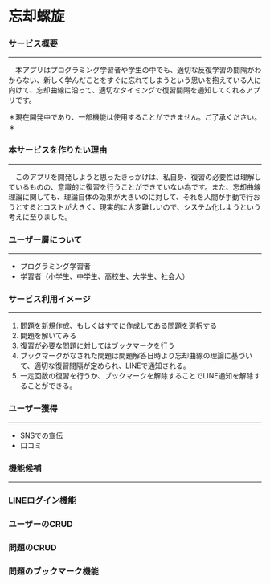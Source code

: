 # 忘却螺旋

### サービス概要

------

　本アプリはプログラミング学習者や学生の中でも、適切な反復学習の間隔がわからない、新しく学んだことをすぐに忘れてしまうという思いを抱えている人に向けて、忘却曲線に沿って、適切なタイミングで復習間隔を通知してくれるアプリです。

＊現在開発中であり、一部機能は使用することができません。ご了承ください。＊

### 本サービスを作りたい理由

------

　このアプリを開発しようと思ったきっかけは、私自身、復習の必要性は理解しているものの、意識的に復習を行うことができていない為です。また、忘却曲線理論に関しても、理論自体の効果が大きいのに対して、それを人間が手動で行おうとするとコストが大きく、現実的に大変難しいので、システム化しようという考えに至りました。

### ユーザー層について

------

- プログラミング学習者
- 学習者（小学生、中学生、高校生、大学生、社会人）

### サービス利用イメージ

------

1. 問題を新規作成、もしくはすでに作成してある問題を選択する
2. 問題を解いてみる
3. 復習が必要な問題に対してはブックマークを行う
4. ブックマークがなされた問題は問題解答日時より忘却曲線の理論に基づいて、適切な復習間隔が定められ、LINEで通知される。
5. 一定回数の復習を行うか、ブックマークを解除することでLINE通知を解除することができる。

### ユーザー獲得

------

- SNSでの宣伝
- 口コミ

### 機能候補

------

### LINEログイン機能

### ユーザーのCRUD

### 問題のCRUD

### 問題のブックマーク機能
